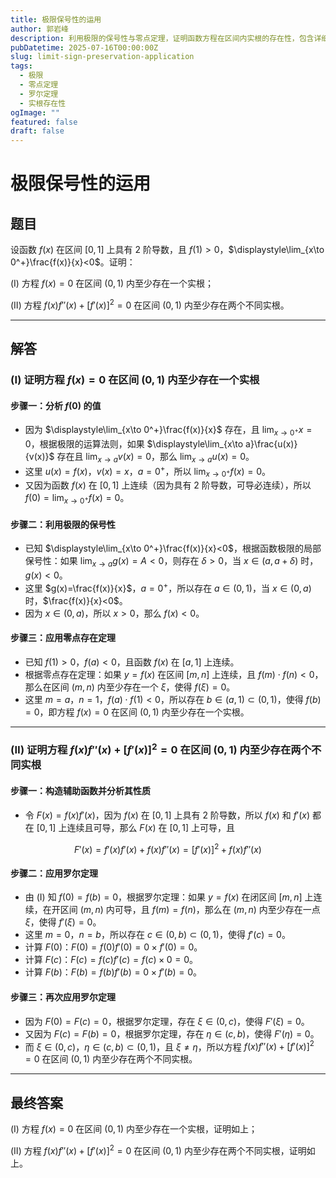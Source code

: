 ```yaml
---
title: 极限保号性的运用
author: 郭岩峰
description: 利用极限的保号性与零点定理，证明函数方程在区间内实根的存在性，包含详细推理与步骤。
pubDatetime: 2025-07-16T00:00:00Z
slug: limit-sign-preservation-application
tags:
  - 极限
  - 零点定理
  - 罗尔定理
  - 实根存在性
ogImage: ""
featured: false
draft: false
---
```


# 极限保号性的运用

## 题目

设函数 $f(x)$ 在区间 $[0,1]$ 上具有 2 阶导数，且 $f(1)>0$，$\displaystyle\lim_{x\to 0^+}\frac{f(x)}{x}<0$。证明：

(Ⅰ) 方程 $f(x)=0$ 在区间 $(0,1)$ 内至少存在一个实根；

(Ⅱ) 方程 $f(x)f''(x)+[f'(x)]^{2}=0$ 在区间 $(0,1)$ 内至少存在两个不同实根。

---

## 解答

### (Ⅰ) 证明方程 $f(x) = 0$ 在区间 $(0,1)$ 内至少存在一个实根

#### 步骤一：分析 $f(0)$ 的值

- 因为 $\displaystyle\lim_{x\to 0^+}\frac{f(x)}{x}$ 存在，且 $\displaystyle\lim_{x\to 0^+}x = 0$，根据极限的运算法则，如果 $\displaystyle\lim_{x\to a}\frac{u(x)}{v(x)}$ 存在且 $\displaystyle\lim_{x\to a}v(x)=0$，那么 $\displaystyle\lim_{x\to a}u(x)=0$。
- 这里 $u(x)=f(x)$，$v(x)=x$，$a = 0^+$，所以 $\displaystyle\lim_{x\to 0^+}f(x)=0$。
- 又因为函数 $f(x)$ 在 $[0,1]$ 上连续（因为具有 2 阶导数，可导必连续），所以 $f(0)=\displaystyle\lim_{x\to 0^+}f(x)=0$。

#### 步骤二：利用极限的保号性

- 已知 $\displaystyle\lim_{x\to 0^+}\frac{f(x)}{x}<0$，根据函数极限的局部保号性：如果 $\displaystyle\lim_{x\to a}g(x)=A<0$，则存在 $\delta>0$，当 $x\in(a,a + \delta)$ 时，$g(x)<0$。
- 这里 $g(x)=\frac{f(x)}{x}$，$a = 0^+$，所以存在 $a\in(0,1)$，当 $x\in(0,a)$ 时，$\frac{f(x)}{x}<0$。
- 因为 $x\in(0,a)$，所以 $x>0$，那么 $f(x)<0$。

#### 步骤三：应用零点存在定理

- 已知 $f(1)>0$，$f(a)<0$，且函数 $f(x)$ 在 $[a,1]$ 上连续。
- 根据零点存在定理：如果 $y = f(x)$ 在区间 $[m,n]$ 上连续，且 $f(m)\cdot f(n)<0$，那么在区间 $(m,n)$ 内至少存在一个 $\xi$，使得 $f(\xi)=0$。
- 这里 $m = a$，$n = 1$，$f(a)\cdot f(1)<0$，所以存在 $b\in(a,1)\subset(0,1)$，使得 $f(b)=0$，即方程 $f(x)=0$ 在区间 $(0,1)$ 内至少存在一个实根。

---

### (Ⅱ) 证明方程 $f(x)f''(x)+[f'(x)]^{2}=0$ 在区间 $(0,1)$ 内至少存在两个不同实根

#### 步骤一：构造辅助函数并分析其性质

- 令 $F(x)=f(x)f'(x)$，因为 $f(x)$ 在 $[0,1]$ 上具有 2 阶导数，所以 $f(x)$ 和 $f'(x)$ 都在 $[0,1]$ 上连续且可导，那么 $F(x)$ 在 $[0,1]$ 上可导，且

$$
F'(x) = f'(x)f'(x) + f(x)f''(x) = [f'(x)]^2 + f(x)f''(x)
$$

#### 步骤二：应用罗尔定理

- 由 (Ⅰ) 知 $f(0)=f(b)=0$，根据罗尔定理：如果 $y = f(x)$ 在闭区间 $[m,n]$ 上连续，在开区间 $(m,n)$ 内可导，且 $f(m)=f(n)$，那么在 $(m,n)$ 内至少存在一点 $\xi$，使得 $f'(\xi)=0$。
- 这里 $m = 0$，$n = b$，所以存在 $c\in(0,b)\subset(0,1)$，使得 $f'(c)=0$。
- 计算 $F(0)$：$F(0)=f(0)f'(0)=0\times f'(0)=0$。
- 计算 $F(c)$：$F(c)=f(c)f'(c)=f(c)\times0 = 0$。
- 计算 $F(b)$：$F(b)=f(b)f'(b)=0\times f'(b)=0$。

#### 步骤三：再次应用罗尔定理

- 因为 $F(0)=F(c)=0$，根据罗尔定理，存在 $\xi\in(0,c)$，使得 $F'(\xi)=0$。
- 又因为 $F(c)=F(b)=0$，根据罗尔定理，存在 $\eta\in(c,b)$，使得 $F'(\eta)=0$。
- 而 $\xi\in(0,c)$，$\eta\in(c,b)\subset(0,1)$，且 $\xi\neq\eta$，所以方程 $f(x)f''(x)+[f'(x)]^{2}=0$ 在区间 $(0,1)$ 内至少存在两个不同实根。

---

## 最终答案

(Ⅰ) 方程 $f(x)=0$ 在区间 $(0,1)$ 内至少存在一个实根，证明如上；

(Ⅱ) 方程 $f(x)f''(x)+[f'(x)]^{2}=0$ 在区间 $(0,1)$ 内至少存在两个不同实根，证明如上。